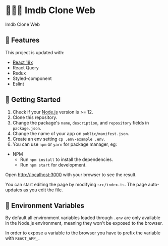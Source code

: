 # 👨🏽‍💻 Imdb Clone Web

Imdb Clone Web

## 📌 Features

This project is updated with:

- [React 18x](https://reactjs.org)
- React Query
- Redux
- Styled-component
- Eslint

## 🧐 Getting Started

1. Check if your [Node.js](https://nodejs.org/) version is >= 12.
2. Clone this repository.
3. Change the package's `name`, `description`, and `repository` fields in `package.json`.
4. Change the name of your app on `public/manifest.json`.
5. Create an env setting `cp .env-example .env`.
6. You can use `npm` or `yarn` for package manager, eg:

- NPM
  - Run `npm install` to install the dependencies.
  - Run `npm start` for development.

Open [http://localhost:3000](http://localhost:3000) with your browser to see the result.

You can start editing the page by modifying `src/index.ts`. The page auto-updates as you edit the file.

## 🔧 Environment Variables

By default all environment variables loaded through `.env` are only available in the Node.js environment, meaning they won't be exposed to the browser.

In order to expose a variable to the browser you have to prefix the variable with `REACT_APP_.`
